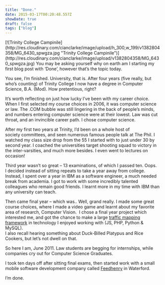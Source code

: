 ```yaml
---
title: "Done."
date: 2015-03-17T00:20:48.557Z
showDate: true
draft: false
tags: ["blog"]
---
```


<span class="alignright">
[![Trinity College Campinile](http://res.cloudinary.com/cianclarke/image/upload/h_300,w_199/v1382804358/MG_6430_spwgza.jpg "Trinity College Campinile")](http://res.cloudinary.com/cianclarke/image/upload/v1382804358/MG_6430_spwgza.jpg)
</span>
You may be asking yourself why on earth am I starting my first blog post with ‘Done’, however that’s the topic today.

You see, I’m finished. University, that is. After four years (five really, but who’s counting) of Trinity College I now have a degree in Computer Science, B.A. (Mod). How pretentious, right?

It’s worth reflecting on just how lucky I’ve been with my career choice. When I first selected my course choices in 2006, it was computer science or law. The .COM bubble was still lingering in the back of people’s minds, and numbers entering computer science were at their lowest. Law was cut throat, and an invincible career path. I chose computer science.

After my first two years at Trinity, I’d been on a whole host of society committees, and seen numerous famous people talk at The Phil. I watched my class size drop from the 55 I started with to just under 30 by second year. I coached the universities target shooting squad to victory in the inter-varsities, and much more besides. I even went to lectures on occasion!

Third year wasn’t so great – 13 examinations, of which I passed ten. Oops.  
 I decided instead of sitting repeats to take a year away from college. Instead, I spent over a year in IBM as a software engineer, a much needed break from academia. I got to work with some incredibly talented colleagues who remain good friends. I learnt more in my time with IBM than any university can teach.

Then came final year – which was.. Well, grand really. I made some great course choices, where I made a video game and learnt about my favorite area of research, Computer Vision.  I chose a final year project which interested me, and got the chance to make a large [traffic mapping framework](http://trafficloop.cianclarke.com) in technology I enjoyed working with (JS, PHP, Python & MySQL).  
 I also recall hearing something about Duck-Billed Platypus and Rice Cookers, but let’s not dwell on that.

So here I am, June 2011. Law students are begging for internships, while companies cry out for Computer Science Graduates.

I took ten days off after sitting final exams, then started work with a small mobile software development company called [Feedhenry](http://www.feedhenry.com) in Waterford.

I’m done.
